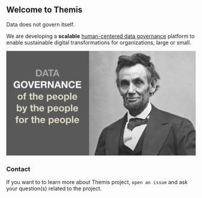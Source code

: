 ## Welcome to Themis

Data does not govern itself.

We are developing a **scalable** [human-centered data governance](https://tinyurl.com/HumanCenteredDataGov) platform to enable sustainable digital transformations for organizations, large or small.

![Governance by the people](/HumanCentered-DG.png)

### Contact

If you want to to learn more about Themis project, `open an issue` and ask your question(s) related to the project.

